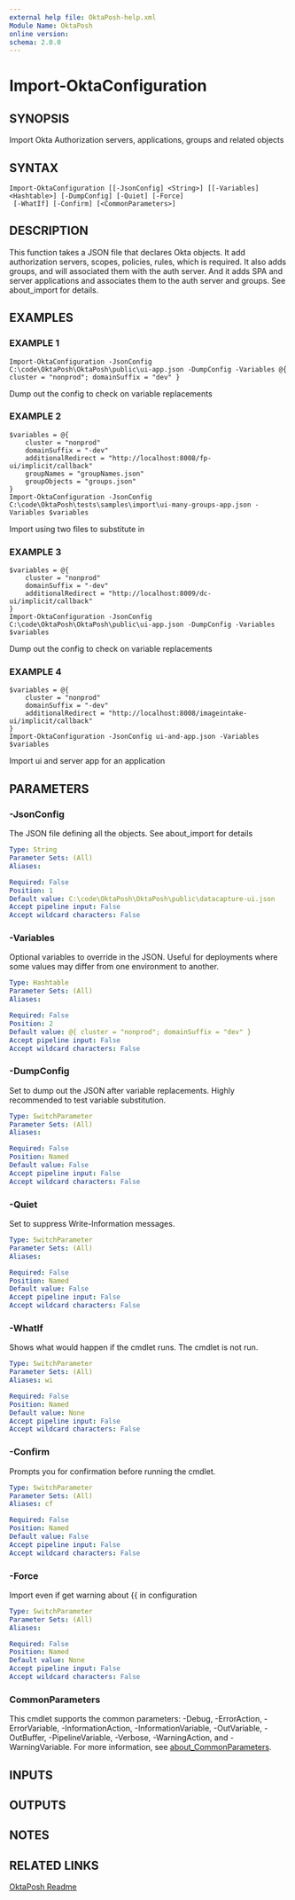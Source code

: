 ```yaml
---
external help file: OktaPosh-help.xml
Module Name: OktaPosh
online version:
schema: 2.0.0
---
```


# Import-OktaConfiguration

## SYNOPSIS
Import Okta Authorization servers, applications, groups and related objects

## SYNTAX

```
Import-OktaConfiguration [[-JsonConfig] <String>] [[-Variables] <Hashtable>] [-DumpConfig] [-Quiet] [-Force]
 [-WhatIf] [-Confirm] [<CommonParameters>]
```

## DESCRIPTION
This function takes a JSON file that declares Okta objects. It add authorization servers, scopes, policies, rules, which is required. It also adds groups, and will associated them with the auth server. And it adds SPA and server applications and associates them to the auth server and groups. See about_import for details.

## EXAMPLES

### EXAMPLE 1
```
Import-OktaConfiguration -JsonConfig C:\code\OktaPosh\OktaPosh\public\ui-app.json -DumpConfig -Variables @{ cluster = "nonprod"; domainSuffix = "dev" }
```

Dump out the config to check on variable replacements

### EXAMPLE 2
```
$variables = @{
    cluster = "nonprod"
    domainSuffix = "-dev"
    additionalRedirect = "http://localhost:8008/fp-ui/implicit/callback"
    groupNames = "groupNames.json"
    groupObjects = "groups.json"
}
Import-OktaConfiguration -JsonConfig C:\code\OktaPosh\tests\samples\import\ui-many-groups-app.json -Variables $variables
```

Import using two files to substitute in

### EXAMPLE 3
```
$variables = @{
    cluster = "nonprod"
    domainSuffix = "-dev"
    additionalRedirect = "http://localhost:8009/dc-ui/implicit/callback"
}
Import-OktaConfiguration -JsonConfig C:\code\OktaPosh\OktaPosh\public\ui-app.json -DumpConfig -Variables $variables
```

Dump out the config to check on variable replacements

### EXAMPLE 4
```
$variables = @{
    cluster = "nonprod"
    domainSuffix = "-dev"
    additionalRedirect = "http://localhost:8008/imageintake-ui/implicit/callback"
}
Import-OktaConfiguration -JsonConfig ui-and-app.json -Variables $variables
```

Import ui and server app for an application

## PARAMETERS

### -JsonConfig
The JSON file defining all the objects. See about_import for details

```yaml
Type: String
Parameter Sets: (All)
Aliases:

Required: False
Position: 1
Default value: C:\code\OktaPosh\OktaPosh\public\datacapture-ui.json
Accept pipeline input: False
Accept wildcard characters: False
```

### -Variables
Optional variables to override in the JSON. Useful for deployments where some values may differ from one environment to another.

```yaml
Type: Hashtable
Parameter Sets: (All)
Aliases:

Required: False
Position: 2
Default value: @{ cluster = "nonprod"; domainSuffix = "dev" }
Accept pipeline input: False
Accept wildcard characters: False
```

### -DumpConfig
Set to dump out the JSON after variable replacements. Highly recommended to test variable substitution.

```yaml
Type: SwitchParameter
Parameter Sets: (All)
Aliases:

Required: False
Position: Named
Default value: False
Accept pipeline input: False
Accept wildcard characters: False
```

### -Quiet
Set to suppress Write-Information messages.

```yaml
Type: SwitchParameter
Parameter Sets: (All)
Aliases:

Required: False
Position: Named
Default value: False
Accept pipeline input: False
Accept wildcard characters: False
```

### -WhatIf
Shows what would happen if the cmdlet runs.
The cmdlet is not run.

```yaml
Type: SwitchParameter
Parameter Sets: (All)
Aliases: wi

Required: False
Position: Named
Default value: None
Accept pipeline input: False
Accept wildcard characters: False
```

### -Confirm
Prompts you for confirmation before running the cmdlet.

```yaml
Type: SwitchParameter
Parameter Sets: (All)
Aliases: cf

Required: False
Position: Named
Default value: False
Accept pipeline input: False
Accept wildcard characters: False
```

### -Force
Import even if get warning about {{ in configuration

```yaml
Type: SwitchParameter
Parameter Sets: (All)
Aliases:

Required: False
Position: Named
Default value: None
Accept pipeline input: False
Accept wildcard characters: False
```

### CommonParameters
This cmdlet supports the common parameters: -Debug, -ErrorAction, -ErrorVariable, -InformationAction, -InformationVariable, -OutVariable, -OutBuffer, -PipelineVariable, -Verbose, -WarningAction, and -WarningVariable. For more information, see [about_CommonParameters](http://go.microsoft.com/fwlink/?LinkID=113216).

## INPUTS

## OUTPUTS

## NOTES

## RELATED LINKS

[OktaPosh Readme](https://github.com/Seekatar/OktaPosh/blob/main/README.md)
